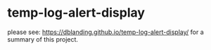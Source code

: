 # temp-log-alert-display
please see:  https://dblanding.github.io/temp-log-alert-display/
for a summary of this project.
